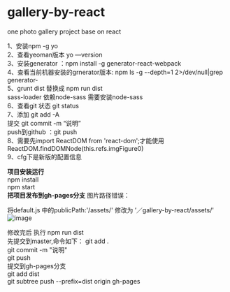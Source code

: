 # gallery-by-react
one photo gallery project base on react

1、安装npm -g yo<br>
2、查看yeoman版本 yo —version<br>
3、安装generator ：npm install -g generator-react-webpack<br>
4、查看当前机器安装的grnerator版本:  npm ls -g --depth=1 2>/dev/null|grep generator-<br>
5、grunt dist 替换成 npm run dist<br>
sass-loader 依赖node-sass 需要安装node-sass<br>
6、查看git 状态 git status<br>
7、添加 git add -A<br>
   提交 git commit -m “说明”<br>
   push到github ：git push<br> 
8、需要先import ReactDOM from 'react-dom';才能使用ReactDOM.findDOMNode(this.refs.imgFigure0)<br>
9、cfg下是新版的配置信息<br>

<strong>项目安装运行</strong><br>
npm install<br>
npm start<br>
<strong>把项目发布到gh-pages分支</strong>
图片路径错误：<br>

将default.js 中的publicPath:'/assets/' 修改为 ’／gallery-by-react/assets/'<br>
![image](https://github.com/zhangxintong/gallery-by-react/raw/master/src/images/path.png)<br>

修改完后 执行 npm run dist<br>
先提交到master,命令如下：
git add .<br>
git commit -m "说明"<br>
git push<br>
提交到gh-pages分支<br>
git add dist<br>
git subtree push --prefix=dist origin gh-pages<br>
